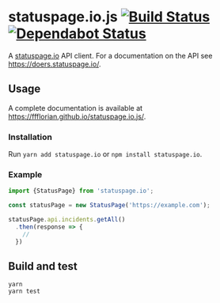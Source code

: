 # statuspage.io.js [![Build Status](https://api.travis-ci.org/ffflorian/statuspage.io.js.svg?branch=master)](https://travis-ci.org/ffflorian/statuspage.io.js/) [![Dependabot Status](https://api.dependabot.com/badges/status?host=github&repo=ffflorian/statuspage.io.js)](https://dependabot.com)

A [statuspage.io](https://statuspage.io) API client. For a documentation on the API see https://doers.statuspage.io/.

## Usage

A complete documentation is available at https://ffflorian.github.io/statuspage.io.js/.

### Installation

Run `yarn add statuspage.io` or `npm install statuspage.io`.

### Example

```ts
import {StatusPage} from 'statuspage.io';

const statusPage = new StatusPage('https://example.com');

statusPage.api.incidents.getAll()
  .then(response => {
    //
  })
```

## Build and test

```
yarn
yarn test
```
